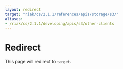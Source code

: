 ```yaml
---
layout: redirect
target: "riak/cs/2.1.1/references/apis/storage/s3/"
aliases:
- /riak/cs/2.1.1/developing/apis/s3/other-clients
---
```


# Redirect

This page will redirect to `target`.
